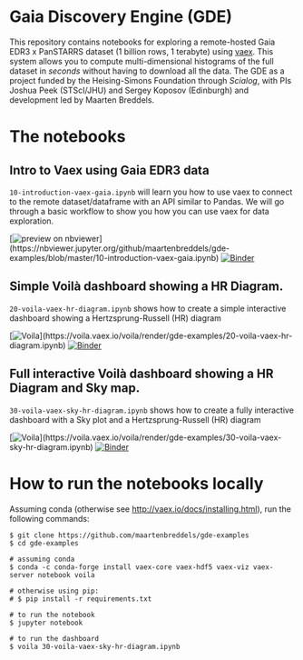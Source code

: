 # Gaia Discovery Engine (GDE)

This repository contains notebooks for exploring a remote-hosted Gaia EDR3 x PanSTARRS  dataset (1 billion rows, 1 terabyte) using [vaex](https://github.com/vaexio/vaex/). This system allows you to compute multi-dimensional histograms of the full dataset in _seconds_ without having to download all the data. The GDE as a project funded by the Heising-Simons Foundation through _Scialog_, with PIs Joshua Peek (STScI/JHU) and Sergey Koposov (Edinburgh) and development led by Maarten Breddels.



# The notebooks

## Intro to Vaex using Gaia EDR3 data

`10-introduction-vaex-gaia.ipynb` will learn you how to use vaex to connect to the remote dataset/dataframe with an API similar to Pandas. We will go through a basic workflow to show you how you can use vaex for data exploration.

[![preview on nbviewer](https://img.shields.io/badge/preview%20with-%20nbviewer-rgb(228,110,46))](https://nbviewer.jupyter.org/github/maartenbreddels/gde-examples/blob/master/10-introduction-vaex-gaia.ipynb)
 [![Binder](https://mybinder.org/badge_logo.svg)](https://mybinder.org/v2/gh/maartenbreddels/gde-examples/HEAD?filepath=10-introduction-vaex-gaia.ipynb)


## Simple Voilà dashboard showing a HR Diagram.

`20-voila-vaex-hr-diagram.ipynb` shows how to create a simple interactive dashboard showing a Hertzsprung-Russell (HR) diagram

[![Voila](https://img.shields.io/badge/run%20with-%20voilà-rgb(93,188,175))](https://voila.vaex.io/voila/render/gde-examples/20-voila-vaex-hr-diagram.ipynb) [![Binder](https://mybinder.org/badge_logo.svg)](https://mybinder.org/v2/gh/maartenbreddels/gde-examples/HEAD?filepath=20-voila-vaex-hr-diagram.ipynb)


## Full interactive Voilà dashboard showing a HR Diagram and Sky map.

`30-voila-vaex-sky-hr-diagram.ipynb` shows how to create a fully interactive dashboard with a Sky plot and a Hertzsprung-Russell (HR) diagram

[![Voila](https://img.shields.io/badge/run%20with-%20voilà-rgb(93,188,175))](https://voila.vaex.io/voila/render/gde-examples/30-voila-vaex-sky-hr-diagram.ipynb) [![Binder](https://mybinder.org/badge_logo.svg)](https://mybinder.org/v2/gh/maartenbreddels/gde-examples/HEAD?filepath=30-voila-vaex-sky-hr-diagram.ipynb)




# How to run the notebooks locally

Assuming conda (otherwise see http://vaex.io/docs/installing.html), run the following commands:

```shell
$ git clone https://github.com/maartenbreddels/gde-examples
$ cd gde-examples

# assuming conda
$ conda -c conda-forge install vaex-core vaex-hdf5 vaex-viz vaex-server notebook voila

# otherwise using pip:
# $ pip install -r requirements.txt

# to run the notebook
$ jupyter notebook

# to run the dashboard
$ voila 30-voila-vaex-sky-hr-diagram.ipynb
```
